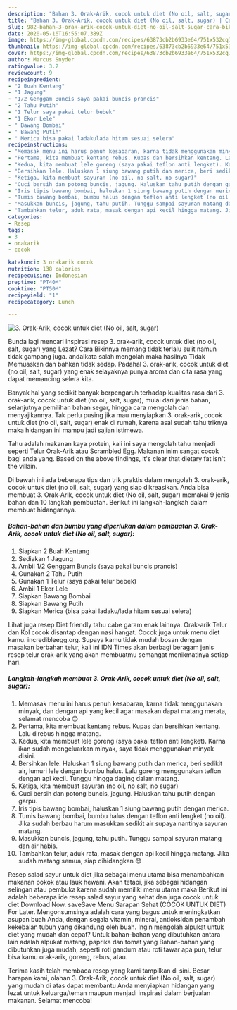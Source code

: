 ```yaml
---
description: "Bahan 3. Orak-Arik, cocok untuk diet (No oil, salt, sugar) | Cara Bikin 3. Orak-Arik, cocok untuk diet (No oil, salt, sugar) Yang Bikin Ngiler"
title: "Bahan 3. Orak-Arik, cocok untuk diet (No oil, salt, sugar) | Cara Bikin 3. Orak-Arik, cocok untuk diet (No oil, salt, sugar) Yang Bikin Ngiler"
slug: 982-bahan-3-orak-arik-cocok-untuk-diet-no-oil-salt-sugar-cara-bikin-3-orak-arik-cocok-untuk-diet-no-oil-salt-sugar-yang-bikin-ngiler
date: 2020-05-16T16:55:07.389Z
image: https://img-global.cpcdn.com/recipes/63873cb2b6933e64/751x532cq70/3-orak-arik-cocok-untuk-diet-no-oil-salt-sugar-foto-resep-utama.jpg
thumbnail: https://img-global.cpcdn.com/recipes/63873cb2b6933e64/751x532cq70/3-orak-arik-cocok-untuk-diet-no-oil-salt-sugar-foto-resep-utama.jpg
cover: https://img-global.cpcdn.com/recipes/63873cb2b6933e64/751x532cq70/3-orak-arik-cocok-untuk-diet-no-oil-salt-sugar-foto-resep-utama.jpg
author: Marcus Snyder
ratingvalue: 3.2
reviewcount: 9
recipeingredient:
- "2 Buah Kentang"
- "1 Jagung"
- "1/2 Genggam Buncis saya pakai buncis prancis"
- "2 Tahu Putih"
- "1 Telur saya pakai telur bebek"
- "1 Ekor Lele"
- " Bawang Bombai"
- " Bawang Putih"
- " Merica bisa pakai ladakulada hitam sesuai selera"
recipeinstructions:
- "Memasak menu ini harus penuh kesabaran, karna tidak menggunakan minyak, dan dengan api yang kecil agar masakan dapat matang merata, selamat mencoba 😊"
- "Pertama, kita membuat kentang rebus. Kupas dan bersihkan kentang. Lalu direbus hingga matang."
- "Kedua, kita membuat lele goreng (saya pakai teflon anti lengket). Karna ikan sudah mengeluarkan minyak, saya tidak menggunakan minyak disini."
- "Bersihkan lele. Haluskan 1 siung bawang putih dan merica, beri sedikit air, lumuri lele dengan bumbu halus. Lalu goreng menggunakan teflon dengan api kecil. Tunggu hingga daging dalam matang."
- "Ketiga, kita membuat sayuran (no oil, no salt, no sugar)"
- "Cuci bersih dan potong buncis, jagung. Haluskan tahu putih dengan garpu."
- "Iris tipis bawang bombai, haluskan 1 siung bawang putih dengan merica."
- "Tumis bawang bombai, bumbu halus dengan teflon anti lengket (no oil). Jika sudah berbau harum masukkan sedikit air supaya nantinya sayuran matang."
- "Masukkan buncis, jagung, tahu putih. Tunggu sampai sayuran matang dan air habis."
- "Tambahkan telur, aduk rata, masak dengan api kecil hingga matang. Jika sudah matang semua, siap dihidangkan 😊"
categories:
- Resep
tags:
- 3
- orakarik
- cocok

katakunci: 3 orakarik cocok 
nutrition: 138 calories
recipecuisine: Indonesian
preptime: "PT40M"
cooktime: "PT50M"
recipeyield: "1"
recipecategory: Lunch

---
```



![3. Orak-Arik, cocok untuk diet (No oil, salt, sugar)](https://img-global.cpcdn.com/recipes/63873cb2b6933e64/751x532cq70/3-orak-arik-cocok-untuk-diet-no-oil-salt-sugar-foto-resep-utama.jpg)

Bunda lagi mencari inspirasi resep 3. orak-arik, cocok untuk diet (no oil, salt, sugar) yang Lezat? Cara Bikinnya memang tidak terlalu sulit namun tidak gampang juga. andaikata salah mengolah maka hasilnya Tidak Memuaskan dan bahkan tidak sedap. Padahal 3. orak-arik, cocok untuk diet (no oil, salt, sugar) yang enak selayaknya punya aroma dan cita rasa yang dapat memancing selera kita.

Banyak hal yang sedikit banyak berpengaruh terhadap kualitas rasa dari 3. orak-arik, cocok untuk diet (no oil, salt, sugar), mulai dari jenis bahan, selanjutnya pemilihan bahan segar, hingga cara mengolah dan menyajikannya. Tak perlu pusing jika mau menyiapkan 3. orak-arik, cocok untuk diet (no oil, salt, sugar) enak di rumah, karena asal sudah tahu triknya maka hidangan ini mampu jadi sajian istimewa.

Tahu adalah makanan kaya protein, kali ini saya mengolah tahu menjadi seperti Telur Orak-Arik atau Scrambled Egg. Makanan inim sangat cocok bagi anda yang. Based on the above findings, it&#39;s clear that dietary fat isn&#39;t the villain.


Di bawah ini ada beberapa tips dan trik praktis dalam mengolah 3. orak-arik, cocok untuk diet (no oil, salt, sugar) yang siap dikreasikan. Anda bisa membuat 3. Orak-Arik, cocok untuk diet (No oil, salt, sugar) memakai 9 jenis bahan dan 10 langkah pembuatan. Berikut ini langkah-langkah dalam membuat hidangannya.

<!--inarticleads1-->

##### Bahan-bahan dan bumbu yang diperlukan dalam pembuatan 3. Orak-Arik, cocok untuk diet (No oil, salt, sugar):

1. Siapkan 2 Buah Kentang
1. Sediakan 1 Jagung
1. Ambil 1/2 Genggam Buncis (saya pakai buncis prancis)
1. Gunakan 2 Tahu Putih
1. Gunakan 1 Telur (saya pakai telur bebek)
1. Ambil 1 Ekor Lele
1. Siapkan  Bawang Bombai
1. Siapkan  Bawang Putih
1. Siapkan  Merica (bisa pakai ladaku/lada hitam sesuai selera)


Lihat juga resep Diet friendly tahu cabe garam enak lainnya. Orak-arik Telur dan Kol cocok disantap dengan nasi hangat. Cocok juga untuk menu diet kamu. incredibleegg.org. Supaya kamu tidak mudah bosan dengan masakan berbahan telur, kali ini IDN Times akan berbagi beragam jenis resep telur orak-arik yang akan membuatmu semangat menikmatinya setiap hari. 

<!--inarticleads2-->

##### Langkah-langkah membuat 3. Orak-Arik, cocok untuk diet (No oil, salt, sugar):

1. Memasak menu ini harus penuh kesabaran, karna tidak menggunakan minyak, dan dengan api yang kecil agar masakan dapat matang merata, selamat mencoba 😊
1. Pertama, kita membuat kentang rebus. Kupas dan bersihkan kentang. Lalu direbus hingga matang.
1. Kedua, kita membuat lele goreng (saya pakai teflon anti lengket). Karna ikan sudah mengeluarkan minyak, saya tidak menggunakan minyak disini.
1. Bersihkan lele. Haluskan 1 siung bawang putih dan merica, beri sedikit air, lumuri lele dengan bumbu halus. Lalu goreng menggunakan teflon dengan api kecil. Tunggu hingga daging dalam matang.
1. Ketiga, kita membuat sayuran (no oil, no salt, no sugar)
1. Cuci bersih dan potong buncis, jagung. Haluskan tahu putih dengan garpu.
1. Iris tipis bawang bombai, haluskan 1 siung bawang putih dengan merica.
1. Tumis bawang bombai, bumbu halus dengan teflon anti lengket (no oil). Jika sudah berbau harum masukkan sedikit air supaya nantinya sayuran matang.
1. Masukkan buncis, jagung, tahu putih. Tunggu sampai sayuran matang dan air habis.
1. Tambahkan telur, aduk rata, masak dengan api kecil hingga matang. Jika sudah matang semua, siap dihidangkan 😊


Resep salad sayur untuk diet jika sebagai menu utama bisa menambahkan makanan pokok atau lauk hewani. Akan tetapi, jika sebagai hidangan selingan atau pembuka karena sudah memiliki menu utama maka Berikut ini adalah beberapa ide resep salad sayur yang sehat dan juga cocok untuk diet Download Now. saveSave Menu Sarapan Sehat (COCOK UNTUK DIET) For Later. Mengonsumsinya adalah cara yang bagus untuk meningkatkan asupan buah Anda, dengan segala vitamin, mineral, antioksidan penambah kekebalan tubuh yang dikandung oleh buah. Ingin mengolah alpukat untuk diet yang mudah dan cepat? Untuk bahan-bahan yang dibutuhkan antara lain adalah alpukat matang, paprika dan tomat yang Bahan-bahan yang dibutuhkan juga mudah, seperti roti gandum atau roti tawar apa pun, telur bisa kamu orak-arik, goreng, rebus, atau. 

Terima kasih telah membaca resep yang kami tampilkan di sini. Besar harapan kami, olahan 3. Orak-Arik, cocok untuk diet (No oil, salt, sugar) yang mudah di atas dapat membantu Anda menyiapkan hidangan yang lezat untuk keluarga/teman maupun menjadi inspirasi dalam berjualan makanan. Selamat mencoba!
